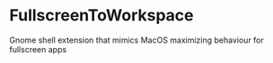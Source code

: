 # FullscreenToWorkspace
Gnome shell extension that mimics MacOS maximizing behaviour for fullscreen apps
